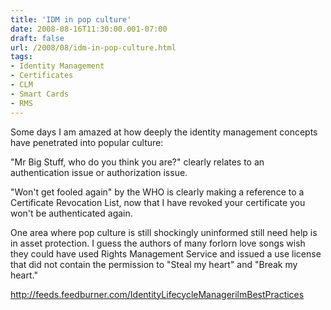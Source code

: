 ```yaml
---
title: 'IDM in pop culture'
date: 2008-08-16T11:30:00.001-07:00
draft: false
url: /2008/08/idm-in-pop-culture.html
tags: 
- Identity Management
- Certificates
- CLM
- Smart Cards
- RMS
---
```


Some days I am amazed at how deeply the identity management concepts have penetrated into popular culture:

"Mr Big Stuff, who do you think you are?" clearly relates to an authentication issue or authorization issue.

"Won't get fooled again" by the WHO is clearly making a reference to a Certificate Revocation List, now that I have revoked your certificate you won't be authenticated again.

One area where pop culture is still shockingly uninformed still need help is in asset protection. I guess the authors of many forlorn love songs wish they could have used Rights Management Service and issued a use license that did not contain the permission to "Steal my heart" and "Break my heart."

http://feeds.feedburner.com/IdentityLifecycleManagerilmBestPractices